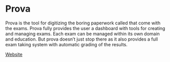 # Prova
Prova is the tool for digitizing the boring paperwork called that come with the exams. Prova fully provides the user a dashboard with tools for creating and managing exams. Each exam can be managed within its own domain and education. But prova doesn’t just stop there as it also provides a full exam taking system with automatic grading of the results.

[Website](https://prova.dvc-icta.nl/)
